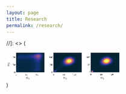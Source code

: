 ```yaml
---
layout: page
title: Research
permalink: /research/
---
```

//]: <> (
<div class="figure-container-horizontal-full">
    <div class="figure">
         <img src="../images/ImageSix.png">
  </div>
</div>
)
